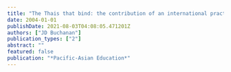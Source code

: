 ```yaml
---
title: "The Thais that bind: the contribution of an international practicum to students' intercultural understanding"
date: 2004-01-01
publishDate: 2021-08-03T04:08:05.471201Z
authors: ["JD Buchanan"]
publication_types: ["2"]
abstract: ""
featured: false
publication: "*Pacific-Asian Education*"
---
```


